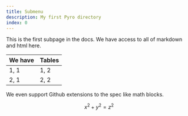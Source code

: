 ```yaml
---
title: Submenu
description: My first Pyro directory
index: 0
---
```


This is the first subpage in the docs. We have access to all of markdown and html here.

| We have     | Tables      |
| ----------- | ----------- |
| 1, 1        | 1, 2        |
| 2, 1        | 2, 2        |

We even support Github extensions to the spec like math blocks.

$$
x^2 + y^2 = z^2
$$
